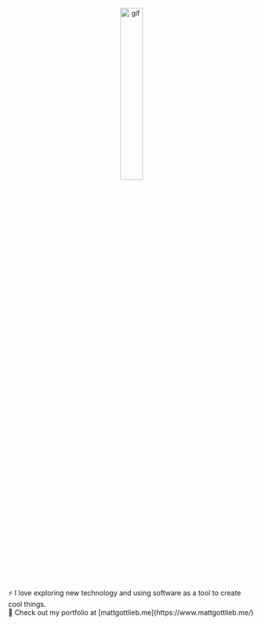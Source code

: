 <p align="center">
<img src="https://media.giphy.com/media/8PyTvI5EOu9LbAm8uS/giphy.gif" width="30%" alt="gif">
</p>
⚡ I love exploring new technology and using software as a tool to create cool things.<br>
🔭 Check out my portfolio at [mattgottlieb.me](https://www.mattgottlieb.me/)

<portfolio>
<!--
**Mgla96/Mgla96** is a ✨ _special_ ✨ repository because its `README.md` (this file) appears on your GitHub profile.

Here are some ideas to get you started:

- 🔭 I’m currently working on ...
- 🌱 I’m currently learning ...
- 👯 I’m looking to collaborate on ...
- 🤔 I’m looking for help with ...
- 💬 Ask me about ...
- 📫 How to reach me: ...
- 😄 Pronouns: ...
- ⚡ Fun fact: ...
-->
